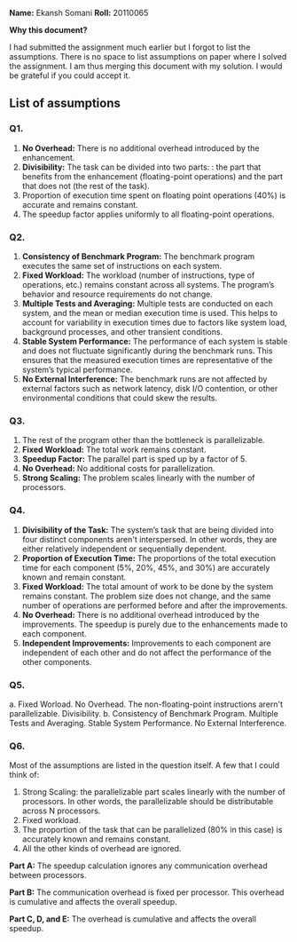 **Name:** Ekansh Somani
**Roll:** 20110065

**Why this document?**

I had submitted the assignment much earlier but I forgot to list the assumptions. There is no space to list assumptions on paper where I solved the assignment. I am thus merging this document with my solution. I would be grateful if you could accept it.

## List of assumptions

### Q1.

1. **No Overhead:** There is no additional overhead introduced by the enhancement.
2. **Divisibility:** The task can be divided into two parts: : the part that benefits from the enhancement (floating-point operations) and the part that does not (the rest of the task).
3. Proportion of execution time spent on floating point operations (40%) is accurate and remains constant.
4. The speedup factor applies uniformly to all floating-point operations.

### Q2.

1. **Consistency of Benchmark Program:** The benchmark program executes the same set of instructions on each system.
2. **Fixed Workload:** The workload (number of instructions, type of operations, etc.) remains constant across all systems. The program’s behavior and resource requirements do not change.
3. **Multiple Tests and Averaging:** Multiple tests are conducted on each system, and the mean or median execution time is used. This helps to account for variability in execution times due to factors like system load, background processes, and other transient conditions.
4. **Stable System Performance:** The performance of each system is stable and does not fluctuate significantly during the benchmark runs. This ensures that the measured execution times are representative of the system’s typical performance.
5. **No External Interference:** The benchmark runs are not affected by external factors such as network latency, disk I/O contention, or other environmental conditions that could skew the results.

### Q3.

1. The rest of the program other than the bottleneck is parallelizable. 
2. **Fixed Workload:** The total work remains constant.
3. **Speedup Factor:** The parallel part is sped up by a factor of 5.
4. **No Overhead:** No additional costs for parallelization.
5. **Strong Scaling:** The problem scales linearly with the number of processors.

### Q4.

1. **Divisibility of the Task:** The system’s task that are being divided into four distinct components aren't interspersed. In other words, they are either relatively independent or sequentially dependent.
2. **Proportion of Execution Time:** The proportions of the total execution time for each component (5%, 20%, 45%, and 30%) are accurately known and remain constant.
3. **Fixed Workload:** The total amount of work to be done by the system remains constant. The problem size does not change, and the same number of operations are performed before and after the improvements.
4. **No Overhead:** There is no additional overhead introduced by the improvements. The speedup is purely due to the enhancements made to each component.
5. **Independent Improvements:** Improvements to each component are independent of each other and do not affect the performance of the other components.

### Q5.

a. Fixed Worload. No Overhead. The non-floating-point instructions arern't parallelizable. Divisibility.
b. Consistency of Benchmark Program. Multiple Tests and Averaging. Stable System Performance. No External Interference.

### Q6.

Most of the assumptions are listed in the question itself. A few that I could think of:

1. Strong Scaling: the parallelizable part scales linearly with the number of processors. In other words, the parallelizable should be distributable across N processors.
2. Fixed workload.
3. The proportion of the task that can be parallelized (80% in this case) is accurately known and remains constant.
4. All the other kinds of overhead are ignored.

**Part A:** The speedup calculation ignores any communication overhead between processors.

**Part B:** The communication overhead is fixed per processor. This overhead is cumulative and affects the overall speedup.

**Part C, D, and E:** The overhead is cumulative and affects the overall speedup.


